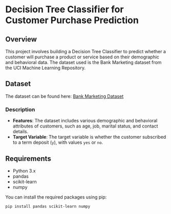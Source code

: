 # Decision Tree Classifier for Customer Purchase Prediction

## Overview

This project involves building a Decision Tree Classifier to predict whether a customer will purchase a product or service based on their demographic and behavioral data. The dataset used is the Bank Marketing dataset from the UCI Machine Learning Repository.

## Dataset

The dataset can be found here: [Bank Marketing Dataset](https://archive.ics.uci.edu/ml/datasets/bank+marketing)

### Description

- **Features**: The dataset includes various demographic and behavioral attributes of customers, such as age, job, marital status, and contact details.
- **Target Variable**: The target variable is whether the customer subscribed to a term deposit (`y`), with values `yes` or `no`.

## Requirements

- Python 3.x
- pandas
- scikit-learn
- numpy

You can install the required packages using pip:

```bash
pip install pandas scikit-learn numpy
